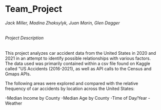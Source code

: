 # Team_Project

###### Jack Miller, Madina Zhaksylyk, Juan Marin, Glen Dagger

###### Project Description

This project analyzes car accident data from the United States in 2020 and 2021 in an attempt to identify possible relationships with various factors. The data used was primarily contained within a csv file found on Kaggle called "US Accidents (2016-2021), as well as API calls to the Census and Gmaps APIs.

The following areas were explored and compared with the relative frequency of car accidents by location across the United States:

-Median Income by County
-Median Age by County
-Time of Day/Year
-Weather

